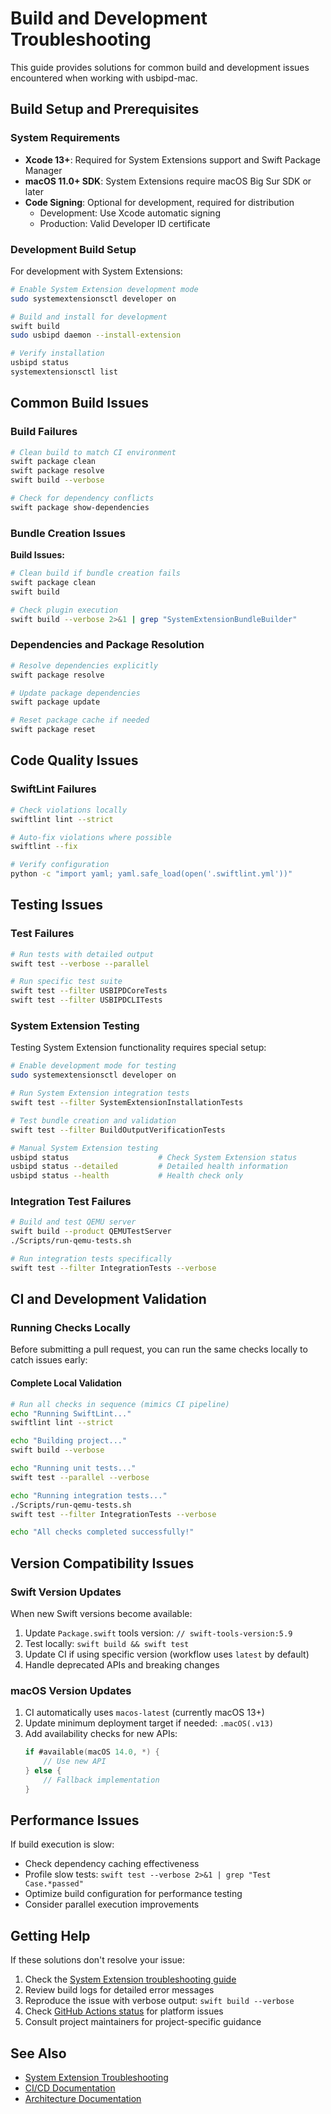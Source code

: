 # Build and Development Troubleshooting

This guide provides solutions for common build and development issues encountered when working with usbipd-mac.

## Build Setup and Prerequisites

### System Requirements

- **Xcode 13+**: Required for System Extensions support and Swift Package Manager
- **macOS 11.0+ SDK**: System Extensions require macOS Big Sur SDK or later  
- **Code Signing**: Optional for development, required for distribution
  - Development: Use Xcode automatic signing
  - Production: Valid Developer ID certificate

### Development Build Setup

For development with System Extensions:

```bash
# Enable System Extension development mode
sudo systemextensionsctl developer on

# Build and install for development
swift build
sudo usbipd daemon --install-extension

# Verify installation
usbipd status
systemextensionsctl list
```

## Common Build Issues

### Build Failures

```bash
# Clean build to match CI environment
swift package clean
swift package resolve
swift build --verbose

# Check for dependency conflicts
swift package show-dependencies
```

### Bundle Creation Issues

**Build Issues:**
```bash
# Clean build if bundle creation fails
swift package clean
swift build

# Check plugin execution
swift build --verbose 2>&1 | grep "SystemExtensionBundleBuilder"
```

### Dependencies and Package Resolution

```bash
# Resolve dependencies explicitly
swift package resolve

# Update package dependencies
swift package update

# Reset package cache if needed
swift package reset
```

## Code Quality Issues

### SwiftLint Failures

```bash
# Check violations locally
swiftlint lint --strict

# Auto-fix violations where possible
swiftlint --fix

# Verify configuration
python -c "import yaml; yaml.safe_load(open('.swiftlint.yml'))"
```

## Testing Issues

### Test Failures

```bash
# Run tests with detailed output
swift test --verbose --parallel

# Run specific test suite
swift test --filter USBIPDCoreTests
swift test --filter USBIPDCLITests
```

### System Extension Testing

Testing System Extension functionality requires special setup:

```bash
# Enable development mode for testing
sudo systemextensionsctl developer on

# Run System Extension integration tests
swift test --filter SystemExtensionInstallationTests

# Test bundle creation and validation
swift test --filter BuildOutputVerificationTests

# Manual System Extension testing
usbipd status                    # Check System Extension status
usbipd status --detailed         # Detailed health information
usbipd status --health           # Health check only
```

### Integration Test Failures

```bash
# Build and test QEMU server
swift build --product QEMUTestServer
./Scripts/run-qemu-tests.sh

# Run integration tests specifically
swift test --filter IntegrationTests --verbose
```

## CI and Development Validation

### Running Checks Locally

Before submitting a pull request, you can run the same checks locally to catch issues early:

#### Complete Local Validation
```bash
# Run all checks in sequence (mimics CI pipeline)
echo "Running SwiftLint..."
swiftlint lint --strict

echo "Building project..."
swift build --verbose

echo "Running unit tests..."
swift test --parallel --verbose

echo "Running integration tests..."
./Scripts/run-qemu-tests.sh
swift test --filter IntegrationTests --verbose

echo "All checks completed successfully!"
```

## Version Compatibility Issues

### Swift Version Updates

When new Swift versions become available:

1. Update `Package.swift` tools version: `// swift-tools-version:5.9`
2. Test locally: `swift build && swift test`
3. Update CI if using specific version (workflow uses `latest` by default)
4. Handle deprecated APIs and breaking changes

### macOS Version Updates

1. CI automatically uses `macos-latest` (currently macOS 13+)
2. Update minimum deployment target if needed: `.macOS(.v13)`
3. Add availability checks for new APIs:
   ```swift
   if #available(macOS 14.0, *) {
       // Use new API
   } else {
       // Fallback implementation
   }
   ```

## Performance Issues

If build execution is slow:
- Check dependency caching effectiveness
- Profile slow tests: `swift test --verbose 2>&1 | grep "Test Case.*passed"`
- Optimize build configuration for performance testing
- Consider parallel execution improvements

## Getting Help

If these solutions don't resolve your issue:

1. Check the [System Extension troubleshooting guide](system-extension-troubleshooting.md)
2. Review build logs for detailed error messages
3. Reproduce the issue with verbose output: `swift build --verbose`
4. Check [GitHub Actions status](https://www.githubstatus.com/) for platform issues
5. Consult project maintainers for project-specific guidance

## See Also

- [System Extension Troubleshooting](system-extension-troubleshooting.md)
- [CI/CD Documentation](../development/ci-cd.md)
- [Architecture Documentation](../development/architecture.md)